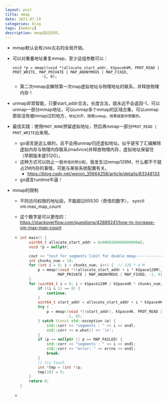 ```yaml
---
layout: post
title: mmap
date: 2021-07-19
categories: blog
tags: [memory]
description: mmap踩过的坑。
---
```


- mmap默认会有`250k`左右的全局开销。

- 可以对重叠地址重复mmap，至少这组参数可以：

  ```
  void *p = mmap((void *)allocate_start_addr, kSpace64M, PROT_READ | PROT_WRITE, MAP_PRIVATE | MAP_ANONYMOUS | MAP_FIXED,
               -1, 0);
  ```

  - 第二次mmap会解除第一次map虚拟地址与物理地址的联系，并释放物理内存！

- unmap非常智能，只要start_addr合法，长度合法，就永远不会返回-1，可以unmap一部分mmap地址，可以unmap多个mmap的区域合集，可以unmap那些没有被mmap过的地方，`地址对齐，随便unmap，效果就是你想要的。`

- 最佳实践：使用`PROT_NONE`预留虚拟地址，然后再mmap一部分`PROT_READ | PROT_WRITE`出来用。

  - go语言是这么做的，且不会用unmap归还虚拟地址。似乎是写了汇编解除虚拟内存与物理内存联系(madvice)并释放物理内存，虚拟地址保留住（早期版本是512G）。
  - 这种方式可以防止一些`奇怪的预分配`，我发生过mmap128M，什么都不干就占2M内存的事情，可能与某些系统配置有关。
    - https://blog.csdn.net/weixin_35664258/article/details/83348133
  - go语言runtime牛逼！
  
- mmap的限制

  - 不同访问权限的地址段，不能超过65530（奇怪的数字）， sysctl vm.max_map_count

  - 这个数字是可以更改的： https://stackoverflow.com/questions/42889241/how-to-increase-vm-max-map-count
  
  - ```c++
    int main() {
        uint64_t allocate_start_addr = 0x0000200000000000ul;
        void *p = nullptr;
    
        cout << "test for segments limit for double mmap-----------------------" << endl;
        int chunks_num = 10;
        for (int i = 0; i < chunks_num; i++) {  // 128 * 4 M
            p = mmap((void *)(allocate_start_addr + i * kSpace128M), kSpace128M, PROT_NONE,
                     MAP_PRIVATE | MAP_ANONYMOUS | MAP_FIXED, -1, 0);
        }
        for (uint64_t i = 0; i < kSpace128M / kSpace4K * chunks_num; i++) {
            if ((i & 1) == 0) {
                continue;
            }
            uint64_t start_addr = allocate_start_addr + i * kSpace4K;
            try {
                p = mmap((void *)(start_addr), kSpace4K, PROT_READ | PROT_WRITE, MAP_PRIVATE | MAP_ANONYMOUS | MAP_FIXED,
                         -1, 0);
            } catch (const std::exception &e) {
                std::cerr << "segments : " << i << endl;
                std::cerr << e.what() << '\n';
            }
            if (p == nullptr || p == MAP_FAILED) {
                std::cerr << "segments : " << i << endl;
                std::cerr << "error: " << errno << endl;
                break;
            }
            // try touch
            int *tmp = (int *)p;
            tmp[10] = 9;
        }
        return 0;
    }
    ```
    
  - 